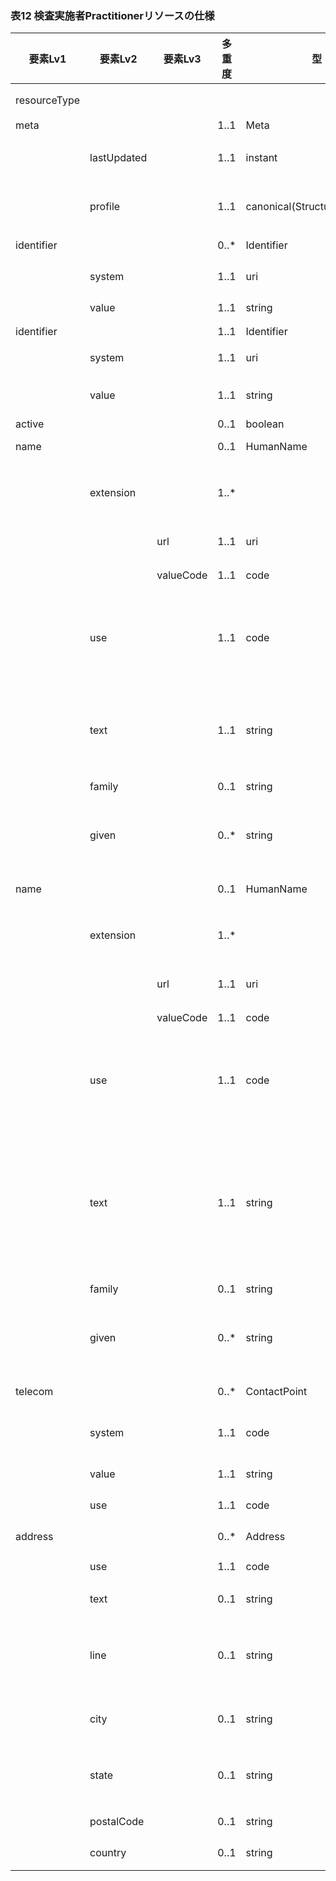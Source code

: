 ### 表12 検査実施者Practitionerリソースの仕様

| 要素Lv1 | 要素Lv2 | 要素Lv3 | 多重度 | 型 | 値 | 生理検査レポートCDAとのマッピング<BR>(CD=ClinicalDocument) | 説明 |
|---|---|---|---|---|---|---|---|
| resourceType |  |  |  |  | "Practitioner" | /CD/documentationOf/serviceEvent/performer/<BR>assignedEntity | Practitionerリソースであることを示す。 |
| meta |  |  | 1..1 | Meta |  |  |  |
|  | lastUpdated |  | 1..1 | instant | "2023-12-25T20:21:32+09:00" |  | 最終更新日時。YYYY-MM-DDThh:mm:ss.sss+zz:zz。値は例示。 |
|  | profile |  | 1..1 | canonical(StructureDefinition) | http://jpfhir.jp/fhir/SEAMAT/StructureDefinition/J<BR>P_Practitioner_SEAMAT_Performer |  | 本リソースのプロファイルを識別するURLを指定する。値は固定。 |
| identifier |  |  | 0..* | Identifier |  | /CD/documentationOf/serviceEvent/performer/<BR>assignedEntity/id | 医療機関における職員のID。 |
|  | system |  | 1..1 | uri | "http://jpfhir.jp/fhir/core/IdSystem/resourceInsta<BR>nce-identifier" |  | 職員IDに対する名前空間識別子。固定値。 |
|  | value |  | 1..1 | string | "1234678" | /CD/documentationOf/serviceEvent/performer/<BR>assignedEntity/id/@extension | 職員IDの文字列。値は例示。 |
| identifier |  |  | 1..1 | Identifier |  |  | この文書の文書ID。 |
|  | system |  | 1..1 | uri | "http://jpfhir.jp/fhir/core/IdSystem/documentInsta<BR>nce-identifier" |  | 文書IDに対する名前空間識別子。固定値。 |
|  | value |  | 1..1 | string | "1234567890_20231205_LJCS-100D_20231205101112.94.1<BR>4239.1002_20231205112233_100_1" |  | 文書IDの文字列。値は例示。 |
| active |  |  | 0..1 | boolean | true |  |  |
| name |  |  | 0..1 | HumanName |  | /CD/documentationOf/serviceEvent/performer/<BR>assignedEntity/assignedPerson/name | 職員名　漢字表記 |
|  | extension |  | 1..* |  |  |  | 氏名が漢字表記かカナ表記かを区別するための拡張「iso21090-EN-representation」。 |
|  |  | url | 1..1 | uri | "http:// hl7.org/fhir/StructureDefinition/iso21090<BR>-EN-representation" |  | 拡張を識別するURL。固定値。 |
|  |  | valueCode | 1..1 | code | "IDE" |  | 漢字表記であることを示す固定値。 |
|  | use |  | 1..1 | code | "official" |  | 氏名が正式名称であることを明示するために、NameUseバリューセット（http:// hl7.org/fhir/ValueSet/name-use）より「official」を必須で設定する。 |
|  | text |  | 1..1 | string | "職員 太郎" |  | 氏名全体の文字列をtext要素に入れる。氏名の姓と名が分離できない場合は本要素のみを使用する。姓と名の間には原則として半角空白を1個挿入する。 |
|  | family |  | 0..1 | string | "職員" |  | 氏名の姓。 |
|  | given |  | 0..* | string | "太郎" |  | 氏名の名。ミドルネームがある場合には、ミドルネーム、名の順で原則として半角空白をいれて連結する文字列とする。 |
| name |  |  | 0..1 | HumanName |  | /CD/documentationOf/serviceEvent/performer/<BR>assignedEntity/assignedPerson/name | 職員名よみ（カタカナ） |
|  | extension |  | 1..* |  |  |  | 氏名が漢字表記かカナ表記かを区別するための拡張「iso21090-EN-representation」。 |
|  |  | url | 1..1 | uri | "http:// hl7.org/fhir/StructureDefinition/iso21090<BR>-EN-representation" |  | 拡張を識別するURL。固定値。 |
|  |  | valueCode | 1..1 | code | "SYL" |  | カナ表記であることを示す固定値。 |
|  | use |  | 1..1 | code | "official" |  | 氏名が正式名称であることを明示するために、NameUseバリューセット（http:// hl7.org/fhir/ValueSet/name-use）より「official」を必須で設定する。 |
|  | text |  | 1..1 | string | "ショクイン タロウ" |  | カナ氏名全体の文字列をtext要素に入れる。氏名の姓と名が分離できない場合は本要素のみを使用する。カタカナはJIS X 0208のカタカナ（全角カナ）みとし、JIS X 0201のカタカナ（半角カナ）は使用してはならない。姓と名の間には原則として半角空白を1個挿入する。 |
|  | family |  | 0..1 | string | "ショクイン" |  | カナ氏名の姓。 |
|  | given |  | 0..* | string | "タロウ" |  | カナ氏名の名。ミミドルネームがある場合には、ミドルネーム、名の順で原則として半角空白をいれて連結する文字列とする。 |
| telecom |  |  | 0..* | ContactPoint |  | /CD/documentationOf/serviceEvent/performer/<BR>assignedEntity/telecom | 職員の連絡先。 |
|  | system |  | 1..1 | code | "phone" | /CD/documentationOf/serviceEvent/performer/<BR>assignedEntity/telecom/@value<BR>"tel:xxxxx" → "phone"<BR>"fax:xxxxxx" → "fax" | 連絡手段 phone \| fax \| email \| pager \| url \| sms \| other。値は例示。 |
|  | value |  | 1..1 | string | "03-1234-5678" | /CD/documentationOf/serviceEvent/performer/<BR>assignedEntity/telecom/@value | 電話番号。値は例示。 |
|  | use |  | 1..1 | code | "home" | /CD/documentationOf/serviceEvent/performer/<BR>assignedEntity/telecom/@use | 用途　home \| work \| temp \| old \| mobile。値は例示。 |
| address |  |  | 0..* | Address |  | /CD/documentationOf/serviceEvent/performer/<BR>assignedEntity/addr | 職員の住所。 |
|  | use |  | 1..1 | code | "home" | /CD/documentationOf/serviceEvent/performer/<BR>assignedEntity/addr/@use | 用途　home \| work \| temp \| old \| billing |
|  | text |  | 0..1 | string | "東京都江戸川区南葛西３－１－２" | /CD/documentationOf/serviceEvent/performer/<BR>assignedEntity/addr/text() | 住所文字列。値は例示。郵便番号は含めない。 |
|  | line |  | 0..1 | string | "南葛西１－２－３" | /CD/documentationOf/serviceEvent/performer/<BR>assignedEntity/addr/streetAddressLine | 番地・通り名他。丁目、番地、通り名、マンション名、部屋番号、そのほか住所を構成するcityまでの部分以外のすべての文字列。値は例示。 |
|  | city |  | 0..1 | string | "江戸川区" | /CD/documentationOf/serviceEvent/performer/<BR>assignedEntity/addr/addr/city | 市町村郡名、区名、大字名など。丁目や番地などを除く。値は例示。 |
|  | state |  | 0..1 | string | "東京都" | /CD/documentationOf/serviceEvent/performer/<BR>assignedEntity/addr/state | 都道府県名で、都道府県の文字を含む。例：東京都　など（「東京」ではなく）。値は例示。 |
|  | postalCode |  | 0..1 | string | "134-0085" | /CD/documentationOf/serviceEvent/performer/<BR>assignedEntity/addr/postalCode | 郵便番号。値は例示。 |
|  | country |  | 0..1 | string | "JP" | /CD/documentationOf/serviceEvent/performer/<BR>assignedEntity/addr/country | 居住地が国内の場合「JP」固定。 |
